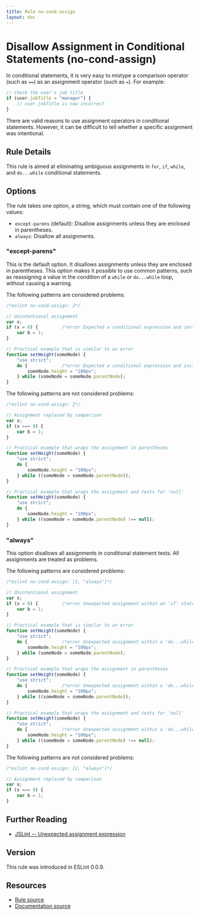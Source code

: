 ```yaml
---
title: Rule no-cond-assign
layout: doc
---
```

<!-- Note: No pull requests accepted for this file. See README.md in the root directory for details. -->
# Disallow Assignment in Conditional Statements (no-cond-assign)

In conditional statements, it is very easy to mistype a comparison operator (such as `==`) as an assignment operator (such as `=`). For example:

```js
// Check the user's job title
if (user.jobTitle = "manager") {
    // user.jobTitle is now incorrect
}
```

There are valid reasons to use assignment operators in conditional statements. However, it can be difficult to tell whether a specific assignment was intentional.

## Rule Details

This rule is aimed at eliminating ambiguous assignments in `for`, `if`, `while`, and `do...while` conditional statements.

## Options

The rule takes one option, a string, which must contain one of the following values:

* `except-parens` (default): Disallow assignments unless they are enclosed in parentheses.
* `always`: Disallow all assignments.

### "except-parens"

This is the default option. It disallows assignments unless they are enclosed in parentheses. This option makes it possible to use common patterns, such as reassigning a value in the condition of a `while` or `do...while` loop, without causing a warning.

The following patterns are considered problems:

```js
/*eslint no-cond-assign: 2*/

// Unintentional assignment
var x;
if (x = 0) {         /*error Expected a conditional expression and instead saw an assignment.*/
    var b = 1;
}

// Practical example that is similar to an error
function setHeight(someNode) {
    "use strict";
    do {             /*error Expected a conditional expression and instead saw an assignment.*/
        someNode.height = "100px";
    } while (someNode = someNode.parentNode);
}
```

The following patterns are not considered problems:

```js
/*eslint no-cond-assign: 2*/

// Assignment replaced by comparison
var x;
if (x === 0) {
    var b = 1;
}

// Practical example that wraps the assignment in parentheses
function setHeight(someNode) {
    "use strict";
    do {
        someNode.height = "100px";
    } while ((someNode = someNode.parentNode));
}

// Practical example that wraps the assignment and tests for 'null'
function setHeight(someNode) {
    "use strict";
    do {
        someNode.height = "100px";
    } while ((someNode = someNode.parentNode) !== null);
}
```

### "always"

This option disallows all assignments in conditional statement tests. All assignments are treated as problems.

The following patterns are considered problems:

```js
/*eslint no-cond-assign: [2, "always"]*/

// Unintentional assignment
var x;
if (x = 0) {         /*error Unexpected assignment within an 'if' statement.*/
    var b = 1;
}

// Practical example that is similar to an error
function setHeight(someNode) {
    "use strict";
    do {             /*error Unexpected assignment within a 'do...while' statement.*/
        someNode.height = "100px";
    } while (someNode = someNode.parentNode);
}

// Practical example that wraps the assignment in parentheses
function setHeight(someNode) {
    "use strict";
    do {             /*error Unexpected assignment within a 'do...while' statement.*/
        someNode.height = "100px";
    } while ((someNode = someNode.parentNode));
}

// Practical example that wraps the assignment and tests for 'null'
function setHeight(someNode) {
    "use strict";
    do {             /*error Unexpected assignment within a 'do...while' statement.*/
        someNode.height = "100px";
    } while ((someNode = someNode.parentNode) !== null);
}
```

The following patterns are not considered problems:

```js
/*eslint no-cond-assign: [2, "always"]*/

// Assignment replaced by comparison
var x;
if (x === 0) {
    var b = 1;
}
```

## Further Reading

* [JSLint -- Unexpected assignment expression](http://jslinterrors.com/unexpected-assignment-expression/)

## Version

This rule was introduced in ESLint 0.0.9.

## Resources

* [Rule source](https://github.com/eslint/eslint/tree/master/lib/rules/no-cond-assign.js)
* [Documentation source](https://github.com/eslint/eslint/tree/master/docs/rules/no-cond-assign.md)

